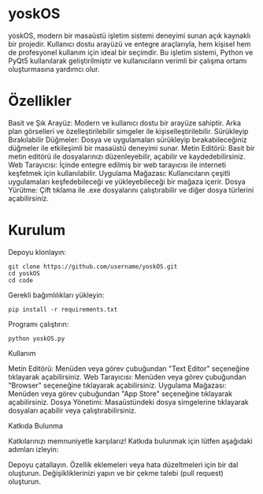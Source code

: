 # yoskOS

yoskOS, modern bir masaüstü işletim sistemi deneyimi sunan açık kaynaklı bir projedir. Kullanıcı dostu arayüzü ve entegre araçlarıyla, hem kişisel hem de profesyonel kullanım için ideal bir seçimdir. Bu işletim sistemi, Python ve PyQt5 kullanılarak geliştirilmiştir ve kullanıcıların verimli bir çalışma ortamı oluşturmasına yardımcı olur.
# Özellikler

  Basit ve Şık Arayüz: Modern ve kullanıcı dostu bir arayüze sahiptir. Arka plan görselleri ve özelleştirilebilir simgeler ile kişiselleştirilebilir.
  Sürükleyip Bırakılabilir Düğmeler: Dosya ve uygulamaları sürükleyip bırakabileceğiniz düğmeler ile etkileşimli bir masaüstü deneyimi sunar.
  Metin Editörü: Basit bir metin editörü ile dosyalarınızı düzenleyebilir, açabilir ve kaydedebilirsiniz.
  Web Tarayıcısı: İçinde entegre edilmiş bir web tarayıcısı ile interneti keşfetmek için kullanılabilir.
  Uygulama Mağazası: Kullanıcıların çeşitli uygulamaları keşfedebileceği ve yükleyebileceği bir mağaza içerir.
  Dosya Yürütme: Çift tıklama ile .exe dosyalarını çalıştırabilir ve diğer dosya türlerini açabilirsiniz.

# Kurulum

  Depoyu klonlayın:



    git clone https://github.com/username/yoskOS.git
    cd yoskOS
    cd code

Gerekli bağımlılıkları yükleyin:



    pip install -r requirements.txt

Programı çalıştırın:



    python yoskOS.py

Kullanım

  Metin Editörü: Menüden veya görev çubuğundan "Text Editor" seçeneğine tıklayarak açabilirsiniz.
  Web Tarayıcısı: Menüden veya görev çubuğundan "Browser" seçeneğine tıklayarak açabilirsiniz.
  Uygulama Mağazası: Menüden veya görev çubuğundan "App Store" seçeneğine tıklayarak açabilirsiniz.
  Dosya Yönetimi: Masaüstündeki dosya simgelerine tıklayarak dosyaları açabilir veya çalıştırabilirsiniz.

Katkıda Bulunma

Katkılarınızı memnuniyetle karşılarız! Katkıda bulunmak için lütfen aşağıdaki adımları izleyin:

  Depoyu çatallayın.
  Özellik eklemeleri veya hata düzeltmeleri için bir dal oluşturun.
  Değişikliklerinizi yapın ve bir çekme talebi (pull request) oluşturun.
